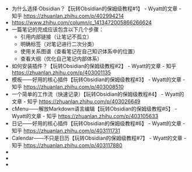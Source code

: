 - 为什么选择·Obsidian？【玩转Obsidian的保姆级教程#1】 - Wyatt的文章 - 知乎
  https://zhuanlan.zhihu.com/p/402994214
- https://www.zhihu.com/column/c_1413472005866266624
- 一篇笔记的完成应该包含以下几个步骤：
	- 引用内部链接（让笔记不孤立）
	- 明确标签（对笔记进行二次分类）
	- 使用关系图谱（查看笔记在自己知识体系中的位置）
	- 查看大纲（优化自己笔记内部体系）
- 如何安装插件？【玩转Obsidian的保姆级教程#2】 - Wyatt的文章 - 知乎
  https://zhuanlan.zhihu.com/p/403001135
- 模板——好用的核心插件【玩转Obsidian的保姆级教程#3】 - Wyatt的文章 - 知乎
  https://zhuanlan.zhihu.com/p/403008510
- 一个简单的工作流（快速记录）【玩转Obsidian的保姆级教程#4】 - Wyatt的文章 - 知乎
  https://zhuanlan.zhihu.com/p/403026649
- cMenu——解放Markdown语言编辑【玩转Obsidian的保姆级教程#5】 - Wyatt的文章 - 知乎
  https://zhuanlan.zhihu.com/p/403105633
- 日记——好用的核心插件【玩转Obsidian的保姆级教程#6】 - Wyatt的文章 - 知乎
  https://zhuanlan.zhihu.com/p/403111731
- Calendar——不只是日历【玩转Obsidian的保姆级教程#7】 - Wyatt的文章 - 知乎
  https://zhuanlan.zhihu.com/p/403117880
-
-
-
